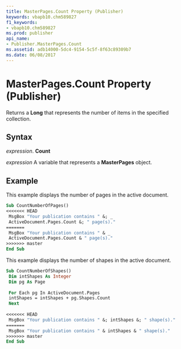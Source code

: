 ```yaml
---
title: MasterPages.Count Property (Publisher)
keywords: vbapb10.chm589827
f1_keywords:
- vbapb10.chm589827
ms.prod: publisher
api_name:
- Publisher.MasterPages.Count
ms.assetid: adb14000-5dc4-9154-5c5f-8f63c89309b7
ms.date: 06/08/2017
---
```



# MasterPages.Count Property (Publisher)

Returns a  **Long** that represents the number of items in the specified collection.


## Syntax

 _expression_. **Count**

 _expression_ A variable that represents a  **MasterPages** object.


## Example

This example displays the number of pages in the active document.


```vb
Sub CountNumberOfPages() 
<<<<<<< HEAD
 MsgBox "Your publication contains " &; _ 
 ActiveDocument.Pages.Count &; " page(s)." 
=======
 MsgBox "Your publication contains " & _ 
 ActiveDocument.Pages.Count & " page(s)." 
>>>>>>> master
End Sub
```

This example displays the number of shapes in the active document.




```vb
Sub CountNumberOfShapes() 
 Dim intShapes As Integer 
 Dim pg As Page 
 
 For Each pg In ActiveDocument.Pages 
 intShapes = intShapes + pg.Shapes.Count 
 Next 
 
<<<<<<< HEAD
 MsgBox "Your publication contains " &; intShapes &; " shape(s)." 
=======
 MsgBox "Your publication contains " & intShapes & " shape(s)." 
>>>>>>> master
End Sub
```


